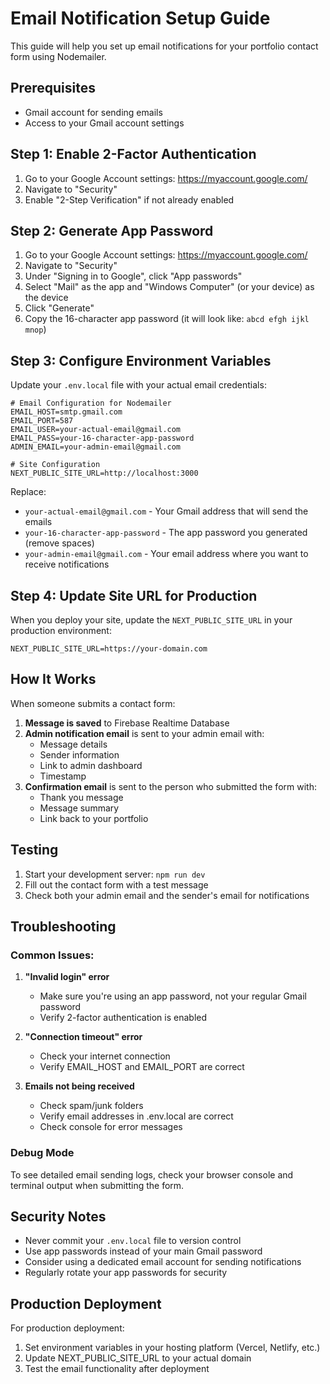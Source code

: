 # Email Notification Setup Guide

This guide will help you set up email notifications for your portfolio contact form using Nodemailer.

## Prerequisites

- Gmail account for sending emails
- Access to your Gmail account settings

## Step 1: Enable 2-Factor Authentication

1. Go to your Google Account settings: https://myaccount.google.com/
2. Navigate to "Security"
3. Enable "2-Step Verification" if not already enabled

## Step 2: Generate App Password

1. Go to your Google Account settings: https://myaccount.google.com/
2. Navigate to "Security"
3. Under "Signing in to Google", click "App passwords"
4. Select "Mail" as the app and "Windows Computer" (or your device) as the device
5. Click "Generate"
6. Copy the 16-character app password (it will look like: `abcd efgh ijkl mnop`)

## Step 3: Configure Environment Variables

Update your `.env.local` file with your actual email credentials:

```env
# Email Configuration for Nodemailer
EMAIL_HOST=smtp.gmail.com
EMAIL_PORT=587
EMAIL_USER=your-actual-email@gmail.com
EMAIL_PASS=your-16-character-app-password
ADMIN_EMAIL=your-admin-email@gmail.com

# Site Configuration
NEXT_PUBLIC_SITE_URL=http://localhost:3000
```

Replace:
- `your-actual-email@gmail.com` - Your Gmail address that will send the emails
- `your-16-character-app-password` - The app password you generated (remove spaces)
- `your-admin-email@gmail.com` - Your email address where you want to receive notifications

## Step 4: Update Site URL for Production

When you deploy your site, update the `NEXT_PUBLIC_SITE_URL` in your production environment:

```env
NEXT_PUBLIC_SITE_URL=https://your-domain.com
```

## How It Works

When someone submits a contact form:

1. **Message is saved** to Firebase Realtime Database
2. **Admin notification email** is sent to your admin email with:
   - Message details
   - Sender information
   - Link to admin dashboard
   - Timestamp
3. **Confirmation email** is sent to the person who submitted the form with:
   - Thank you message
   - Message summary
   - Link back to your portfolio

## Testing

1. Start your development server: `npm run dev`
2. Fill out the contact form with a test message
3. Check both your admin email and the sender's email for notifications

## Troubleshooting

### Common Issues:

1. **"Invalid login" error**
   - Make sure you're using an app password, not your regular Gmail password
   - Verify 2-factor authentication is enabled

2. **"Connection timeout" error**
   - Check your internet connection
   - Verify EMAIL_HOST and EMAIL_PORT are correct

3. **Emails not being received**
   - Check spam/junk folders
   - Verify email addresses in .env.local are correct
   - Check console for error messages

### Debug Mode

To see detailed email sending logs, check your browser console and terminal output when submitting the form.

## Security Notes

- Never commit your `.env.local` file to version control
- Use app passwords instead of your main Gmail password
- Consider using a dedicated email account for sending notifications
- Regularly rotate your app passwords for security

## Production Deployment

For production deployment:

1. Set environment variables in your hosting platform (Vercel, Netlify, etc.)
2. Update NEXT_PUBLIC_SITE_URL to your actual domain
3. Test the email functionality after deployment